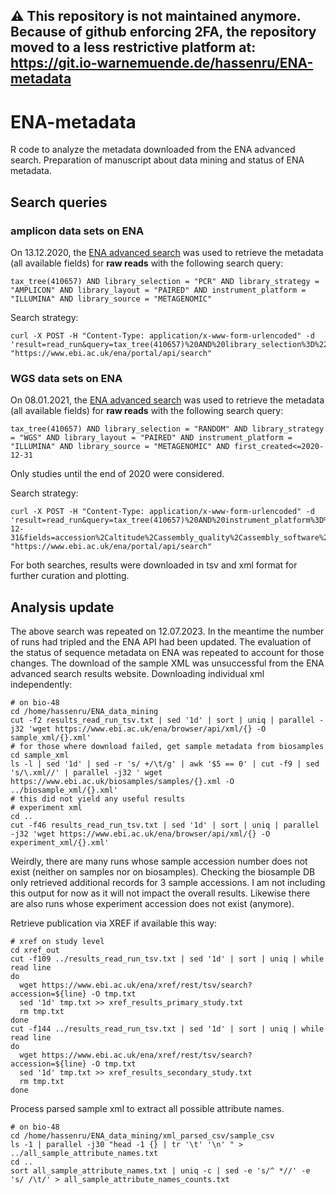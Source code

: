 ## :warning: This repository is not maintained anymore. Because of github enforcing 2FA, the repository moved to a less restrictive platform at: https://git.io-warnemuende.de/hassenru/ENA-metadata


# ENA-metadata
R code to analyze the metadata downloaded from the ENA advanced search. Preparation of manuscript about data mining and status of ENA metadata.

## Search queries

### amplicon data sets on ENA
On 13.12.2020, the [ENA advanced search](https://www.ebi.ac.uk/ena/browser/advanced-search) was used to retrieve the metadata (all available fields) for **raw reads** with the following search query:

```
tax_tree(410657) AND library_selection = "PCR" AND library_strategy = "AMPLICON" AND library_layout = "PAIRED" AND instrument_platform = "ILLUMINA" AND library_source = "METAGENOMIC"
```

Search strategy:

```
curl -X POST -H "Content-Type: application/x-www-form-urlencoded" -d 'result=read_run&query=tax_tree(410657)%20AND%20library_selection%3D%22PCR%22%20AND%20library_strategy%3D%22AMPLICON%22%20AND%20library_layout%3D%22PAIRED%22%20AND%20instrument_platform%3D%22ILLUMINA%22%20AND%20library_source%3D%22METAGENOMIC%22&fields=accession%2Caltitude%2Cassembly_quality%2Cassembly_software%2Cbase_count%2Cbinning_software%2Cbio_material%2Cbroker_name%2Ccell_line%2Ccell_type%2Ccenter_name%2Cchecklist%2Ccollected_by%2Ccollection_date%2Ccompleteness_score%2Ccontamination_score%2Ccountry%2Ccram_index_aspera%2Ccram_index_ftp%2Ccram_index_galaxy%2Ccultivar%2Cculture_collection%2Cdepth%2Cdescription%2Cdev_stage%2Cecotype%2Celevation%2Cenvironment_biome%2Cenvironment_feature%2Cenvironment_material%2Cenvironmental_package%2Cenvironmental_sample%2Cexperiment_accession%2Cexperiment_alias%2Cexperiment_title%2Cexperimental_factor%2Cfastq_aspera%2Cfastq_bytes%2Cfastq_ftp%2Cfastq_galaxy%2Cfastq_md5%2Cfirst_created%2Cfirst_public%2Cgermline%2Chost%2Chost_body_site%2Chost_genotype%2Chost_gravidity%2Chost_growth_conditions%2Chost_phenotype%2Chost_sex%2Chost_status%2Chost_tax_id%2Cidentified_by%2Cinstrument_model%2Cinstrument_platform%2Cinvestigation_type%2Cisolate%2Cisolation_source%2Clast_updated%2Clat%2Clibrary_layout%2Clibrary_name%2Clibrary_selection%2Clibrary_source%2Clibrary_strategy%2Clocation%2Clon%2Cmating_type%2Cnominal_length%2Cnominal_sdev%2Cparent_study%2Cph%2Cproject_name%2Cprotocol_label%2Cread_count%2Crun_accession%2Crun_alias%2Csalinity%2Csample_accession%2Csample_alias%2Csample_collection%2Csample_description%2Csample_material%2Csample_title%2Csampling_campaign%2Csampling_platform%2Csampling_site%2Cscientific_name%2Csecondary_sample_accession%2Csecondary_study_accession%2Csequencing_method%2Cserotype%2Cserovar%2Csex%2Cspecimen_voucher%2Csra_aspera%2Csra_bytes%2Csra_ftp%2Csra_galaxy%2Csra_md5%2Cstrain%2Cstudy_accession%2Cstudy_alias%2Cstudy_title%2Csub_species%2Csub_strain%2Csubmission_accession%2Csubmitted_aspera%2Csubmitted_bytes%2Csubmitted_format%2Csubmitted_ftp%2Csubmitted_galaxy%2Csubmitted_host_sex%2Csubmitted_md5%2Csubmitted_sex%2Ctarget_gene%2Ctax_id%2Ctaxonomic_classification%2Ctaxonomic_identity_marker%2Ctemperature%2Ctissue_lib%2Ctissue_type%2Cvariety&limit=500000&format=tsv' "https://www.ebi.ac.uk/ena/portal/api/search"
```


### WGS data sets on ENA
On 08.01.2021, the [ENA advanced search](https://www.ebi.ac.uk/ena/browser/advanced-search) was used to retrieve the metadata (all available fields) for **raw reads** with the following search query:

```
tax_tree(410657) AND library_selection = "RANDOM" AND library_strategy = "WGS" AND library_layout = "PAIRED" AND instrument_platform = "ILLUMINA" AND library_source = "METAGENOMIC" AND first_created<=2020-12-31
```

Only studies until the end of 2020 were considered.

Search strategy:

```
curl -X POST -H "Content-Type: application/x-www-form-urlencoded" -d 'result=read_run&query=tax_tree(410657)%20AND%20instrument_platform%3D%22ILLUMINA%22%20AND%20library_layout%3D%22PAIRED%22%20AND%20library_selection%3D%22RANDOM%22%20AND%20library_source%3D%22METAGENOMIC%22%20AND%20library_strategy%3D%22WGS%22%20AND%20first_created%3C%3D2020-12-31&fields=accession%2Caltitude%2Cassembly_quality%2Cassembly_software%2Cbase_count%2Cbinning_software%2Cbio_material%2Cbroker_name%2Ccell_line%2Ccell_type%2Ccenter_name%2Cchecklist%2Ccollected_by%2Ccollection_date%2Ccompleteness_score%2Ccontamination_score%2Ccountry%2Ccram_index_aspera%2Ccram_index_ftp%2Ccram_index_galaxy%2Ccultivar%2Cculture_collection%2Cdepth%2Cdescription%2Cdev_stage%2Cecotype%2Celevation%2Cenvironment_biome%2Cenvironment_feature%2Cenvironment_material%2Cenvironmental_package%2Cenvironmental_sample%2Cexperiment_accession%2Cexperiment_alias%2Cexperiment_title%2Cexperimental_factor%2Cfastq_aspera%2Cfastq_bytes%2Cfastq_ftp%2Cfastq_galaxy%2Cfastq_md5%2Cfirst_created%2Cfirst_public%2Cgermline%2Chost%2Chost_body_site%2Chost_genotype%2Chost_gravidity%2Chost_growth_conditions%2Chost_phenotype%2Chost_sex%2Chost_status%2Chost_tax_id%2Cidentified_by%2Cinstrument_model%2Cinstrument_platform%2Cinvestigation_type%2Cisolate%2Cisolation_source%2Clast_updated%2Clat%2Clibrary_layout%2Clibrary_name%2Clibrary_selection%2Clibrary_source%2Clibrary_strategy%2Clocation%2Clon%2Cmating_type%2Cnominal_length%2Cnominal_sdev%2Cparent_study%2Cph%2Cproject_name%2Cprotocol_label%2Cread_count%2Crun_accession%2Crun_alias%2Csalinity%2Csample_accession%2Csample_alias%2Csample_collection%2Csample_description%2Csample_material%2Csample_title%2Csampling_campaign%2Csampling_platform%2Csampling_site%2Cscientific_name%2Csecondary_sample_accession%2Csecondary_study_accession%2Csequencing_method%2Cserotype%2Cserovar%2Csex%2Cspecimen_voucher%2Csra_aspera%2Csra_bytes%2Csra_ftp%2Csra_galaxy%2Csra_md5%2Cstrain%2Cstudy_accession%2Cstudy_alias%2Cstudy_title%2Csub_species%2Csub_strain%2Csubmission_accession%2Csubmitted_aspera%2Csubmitted_bytes%2Csubmitted_format%2Csubmitted_ftp%2Csubmitted_galaxy%2Csubmitted_host_sex%2Csubmitted_md5%2Csubmitted_sex%2Ctarget_gene%2Ctax_id%2Ctaxonomic_classification%2Ctaxonomic_identity_marker%2Ctemperature%2Ctissue_lib%2Ctissue_type%2Cvariety&format=tsv' "https://www.ebi.ac.uk/ena/portal/api/search"
```

For both searches, results were downloaded in tsv and xml format for further curation and plotting.


## Analysis update

The above search was repeated on 12.07.2023. In the meantime the number of runs had tripled and the ENA API had been updated. The evaluation of the status of sequence metadata on ENA was repeated to account for those changes.
The download of the sample XML was unsuccessful from the ENA advanced search results website. Downloading individual xml independently:

```
# on bio-48
cd /home/hassenru/ENA_data_mining
cut -f2 results_read_run_tsv.txt | sed '1d' | sort | uniq | parallel -j32 'wget https://www.ebi.ac.uk/ena/browser/api/xml/{} -O sample_xml/{}.xml'
# for those where download failed, get sample metadata from biosamples
cd sample_xml
ls -l | sed '1d' | sed -r 's/ +/\t/g' | awk '$5 == 0' | cut -f9 | sed 's/\.xml//' | parallel -j32 ' wget https://www.ebi.ac.uk/biosamples/samples/{}.xml -O ../biosample_xml/{}.xml'
# this did not yield any useful results
# experiment xml
cd ..
cut -f46 results_read_run_tsv.txt | sed '1d' | sort | uniq | parallel -j32 'wget https://www.ebi.ac.uk/ena/browser/api/xml/{} -O experiment_xml/{}.xml'
```

Weirdly, there are many runs whose sample accession number does not exist (neither on samples nor on biosamples). Checking the biosample DB only retrieved additional records for 3 sample accessions. I am not including this output for now as it will not impact the overall results. Likewise there are also runs whose experiment accession does not exist (anymore).


Retrieve publication via XREF if available this way:

```
# xref on study level
cd xref_out
cut -f109 ../results_read_run_tsv.txt | sed '1d' | sort | uniq | while read line
do
  wget https://www.ebi.ac.uk/ena/xref/rest/tsv/search?accession=${line} -O tmp.txt
  sed '1d' tmp.txt >> xref_results_primary_study.txt
  rm tmp.txt
done
cut -f144 ../results_read_run_tsv.txt | sed '1d' | sort | uniq | while read line
do
  wget https://www.ebi.ac.uk/ena/xref/rest/tsv/search?accession=${line} -O tmp.txt
  sed '1d' tmp.txt >> xref_results_secondary_study.txt
  rm tmp.txt
done
```

Process parsed sample xml to extract all possible attribute names.

```
# on bio-48
cd /home/hassenru/ENA_data_mining/xml_parsed_csv/sample_csv
ls -1 | parallel -j30 "head -1 {} | tr '\t' '\n' " > ../all_sample_attribute_names.txt
cd ..
sort all_sample_attribute_names.txt | uniq -c | sed -e 's/^ *//' -e 's/ /\t/' > all_sample_attribute_names_counts.txt
```



